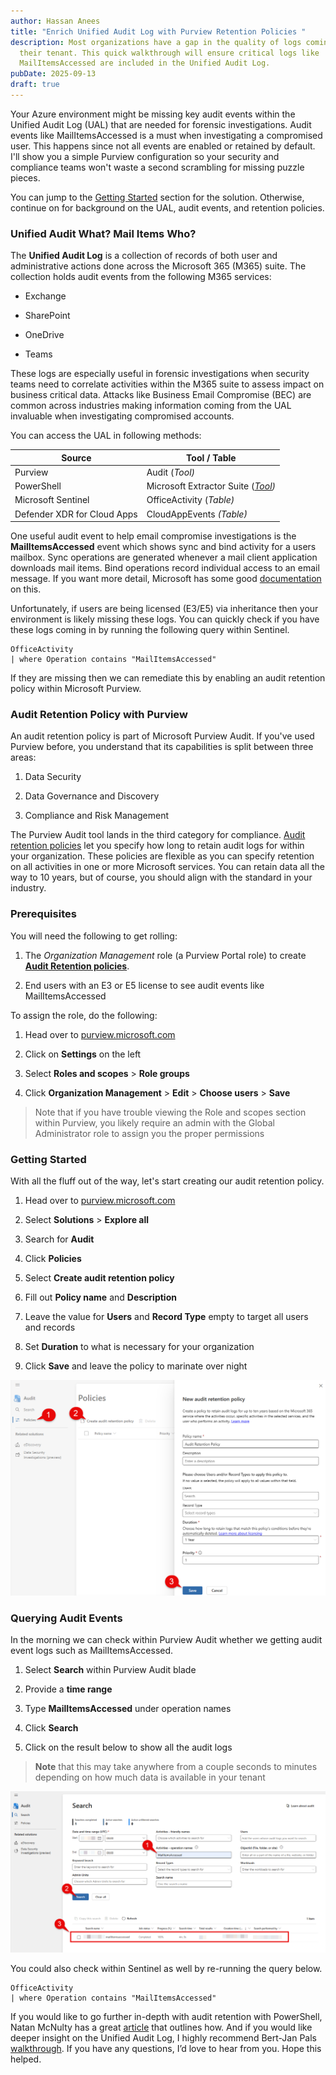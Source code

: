 ```yaml
---
author: Hassan Anees
title: "Enrich Unified Audit Log with Purview Retention Policies "
description: Most organizations have a gap in the quality of logs coming into
  their tenant. This quick walkthrough will ensure critical logs like
  MailItemsAccessed are included in the Unified Audit Log.
pubDate: 2025-09-13
draft: true
---
```

Your Azure environment might be missing key audit events within the Unified Audit Log (UAL) that are needed for forensic investigations. Audit events like MailItemsAccessed is a must when investigating a compromised user. This happens since not all events are enabled or retained by default. I'll show you a simple Purview configuration so your security and compliance teams won't waste a second scrambling for missing puzzle pieces.

You can jump to the [Getting Started](#getting-started) section for the solution. Otherwise, continue on for background on the UAL, audit events, and retention policies.

### Unified Audit What? Mail Items Who?

The **Unified Audit Log** is a collection of records of both user and administrative actions done across the Microsoft 365 (M365) suite. The collection holds audit events from the following M365 services:

*   Exchange
    
*   SharePoint
    
*   OneDrive
    
*   Teams
    

These logs are especially useful in forensic investigations when security teams need to correlate activities within the M365 suite to assess impact on business critical data. Attacks like Business Email Compromise (BEC) are common across industries making information coming from the UAL invaluable when investigating compromised accounts.

You can access the UAL in following methods:

| Source | Tool / Table |
| --- | --- |
| Purview | Audit (_Tool)_ |
| PowerShell | Microsoft Extractor Suite ([_Tool_](https://github.com/invictus-ir/Microsoft-Extractor-Suite)_)_ |
| Microsoft Sentinel | OfficeActivity (_Table)_ |
| Defender XDR for Cloud Apps | CloudAppEvents _(Table)_ |

One useful audit event to help email compromise investigations is the **MailItemsAccessed** event which shows sync and bind activity for a users mailbox. Sync operations are generated whenever a mail client application downloads mail items. Bind operations record individual access to an email message. If you want more detail, Microsoft has some good [documentation](https://learn.microsoft.com/en-us/purview/audit-log-investigate-accounts) on this.

Unfortunately, if users are being licensed (E3/E5) via inheritance then your environment is likely missing these logs. You can quickly check if you have these logs coming in by running the following query within Sentinel.

```kql
OfficeActivity
| where Operation contains "MailItemsAccessed"
```

If they are missing then we can remediate this by enabling an audit retention policy within Microsoft Purview.

### Audit Retention Policy with Purview

An audit retention policy is part of Microsoft Purview Audit. If you've used Purview before, you understand that its capabilities is split between three areas:

1.  Data Security
    
2.  Data Governance and Discovery
    
3.  Compliance and Risk Management
    

The Purview Audit tool lands in the third category for compliance. [Audit retention policies](https://learn.microsoft.com/en-us/purview/audit-log-retention-policies) let you specify how long to retain audit logs for within your organization. These policies are flexible as you can specify retention on all activities in one or more Microsoft services. You can retain data all the way to 10 years, but of course, you should align with the standard in your industry.

### Prerequisites

You will need the following to get rolling:

1.  The _Organization Management_ role (a Purview Portal role) to create [**Audit Retention policies**](https://learn.microsoft.com/en-us/purview/audit-log-retention-policies).
    
2.  End users with an E3 or E5 license to see audit events like MailItemsAccessed
    

To assign the role, do the following:

1.  Head over to [purview.microsoft.com](http://purview.microsoft.com)
    
2.  Click on **Settings** on the left
    
3.  Select **Roles and scopes** > **Role groups**
    
4.  Click **Organization Management** > **Edit** > **Choose users** > **Save**
    

> Note that if you have trouble viewing the Role and scopes section within Purview, you likely require an admin with the Global Administrator role to assign you the proper permissions

### Getting Started

With all the fluff out of the way, let's start creating our audit retention policy.

1.  Head over to [purview.microsoft.com](http://purview.microsoft.com)
    
2.  Select **Solutions** > **Explore all**
    
3.  Search for **Audit**
    
4.  Click **Policies**
    
5.  Select **Create audit retention policy**
    
6.  Fill out **Policy name** and **Description**
    
7.  Leave the value for **Users** and **Record Type** empty to target all users and records
    
8.  Set **Duration** to what is necessary for your organization
    
9.  Click **Save** and leave the policy to marinate over night
    

![Creating an audit retention policy within Purview Audit](../../assets/technology/purview-retention-ual/create-audit-retention.png)

### Querying Audit Events

In the morning we can check within Purview Audit whether we getting audit event logs such as MailItemsAccessed.

1.  Select **Search** within Purview Audit blade
    
2.  Provide a **time range**
    
3.  Type **MailItemsAccessed** under operation names
    
4.  Click **Search**
    
5.  Click on the result below to show all the audit logs
    

> **Note** that this may take anywhere from a couple seconds to minutes depending on how much data is available in your tenant

![Searching for audit events within Purview Audit](../../assets/technology/purview-retention-ual/mailitemsaccessed-purview-audit-tool.png)

You could also check within Sentinel as well by re-running the query below.

```kql
OfficeActivity
| where Operation contains "MailItemsAccessed"
```

If you would like to go further in-depth with audit retention with PowerShell, Natan McNulty has a great [article](https://nathanmcnulty.com/blog/2025/04/comprehensive-guide-to-configuring-advanced-auditing/) that outlines how. And if you would like deeper insight on the Unified Audit Log, I highly recommend Bert-Jan Pals [walkthrough](https://www.youtube.com/watch?v=CLYvovdlThk). If you have any questions, I’d love to hear from you. Hope this helped.